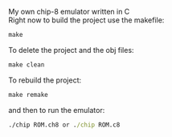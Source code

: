 My own chip-8 emulator written in C  
Right now to build the project use the makefile:  

```cmd
make
```
To delete the project and the obj files:  

```cmd
make clean 
```

To rebuild the project:  

```cmd
make remake 
```
and then to run the emulator:  

```cmd
./chip ROM.ch8 or ./chip ROM.c8
```

